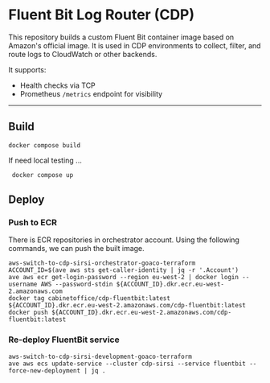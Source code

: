 # Fluent Bit Log Router (CDP)

This repository builds a custom Fluent Bit container image based on Amazon's official image. It is used in CDP environments to collect, filter, and route logs to CloudWatch or other backends.

It supports:
- Health checks via TCP
- Prometheus `/metrics` endpoint for visibility

---

## Build

```shell
docker compose build
```

If need local testing ...
```shell
 docker compose up
```

## Deploy

### Push to ECR

There is ECR repositories in orchestrator account. Using the following commands, we can push the built image.

```shell
aws-switch-to-cdp-sirsi-orchestrator-goaco-terraform
ACCOUNT_ID=$(ave aws sts get-caller-identity | jq -r '.Account')
ave aws ecr get-login-password --region eu-west-2 | docker login --username AWS --password-stdin ${ACCOUNT_ID}.dkr.ecr.eu-west-2.amazonaws.com
docker tag cabinetoffice/cdp-fluentbit:latest ${ACCOUNT_ID}.dkr.ecr.eu-west-2.amazonaws.com/cdp-fluentbit:latest
docker push ${ACCOUNT_ID}.dkr.ecr.eu-west-2.amazonaws.com/cdp-fluentbit:latest
```

### Re-deploy FluentBit service

```shell
aws-switch-to-cdp-sirsi-development-goaco-terraform
ave aws ecs update-service --cluster cdp-sirsi --service fluentbit --force-new-deployment | jq .
```